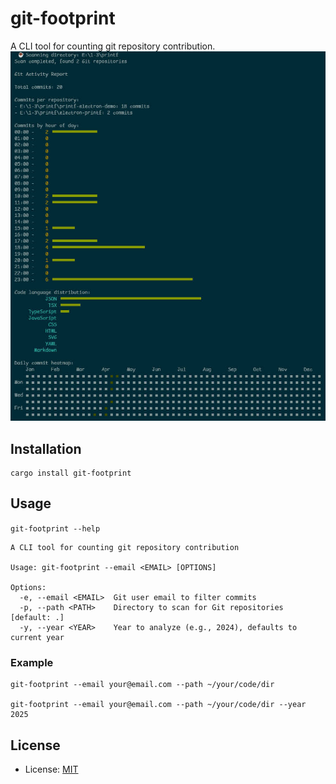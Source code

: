 # git-footprint
A CLI tool for counting git repository contribution.
![image](/assets/view.jpg)

## Installation 
```
cargo install git-footprint
```


## Usage

`git-footprint --help`
```
A CLI tool for counting git repository contribution

Usage: git-footprint --email <EMAIL> [OPTIONS]

Options:
  -e, --email <EMAIL>  Git user email to filter commits
  -p, --path <PATH>    Directory to scan for Git repositories [default: .]
  -y, --year <YEAR>    Year to analyze (e.g., 2024), defaults to current year
```

### Example
```
git-footprint --email your@email.com --path ~/your/code/dir

git-footprint --email your@email.com --path ~/your/code/dir --year 2025
```


## License
- License: [MIT](https://github.com/mengqiuleo/git-footprint/blob/main/LICENSE) 